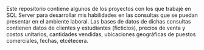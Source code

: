 Este repositorio contiene algunos de los proyectos con los que trabajé en SQL Server para desarrollar mis habilidades en las consultas que se puedan presentar en el ambiente laboral. 
Las bases de datos de dichas consultas contienen datos de clientes y estudiantes (ficticios), precios de venta y costos unitarios, cantidades vendidas, ubicaciones geográficas de puestos comerciales, fechas, etcétecera.
